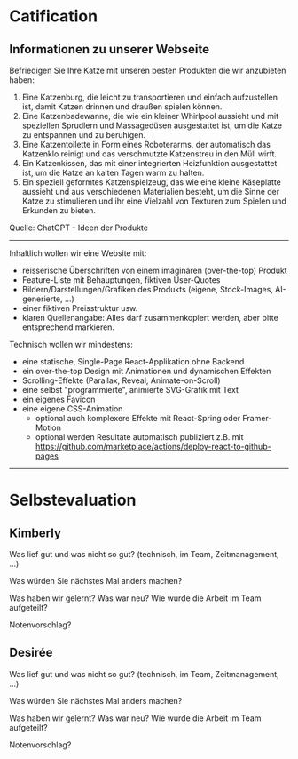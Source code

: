 # Catification

## Informationen zu unserer Webseite

Befriedigen Sie Ihre Katze mit unseren besten Produkten die wir anzubieten haben:

1. Eine Katzenburg, die leicht zu transportieren und einfach aufzustellen ist, damit Katzen drinnen und
   draußen spielen können.
2. Eine Katzenbadewanne, die wie ein kleiner Whirlpool aussieht und mit speziellen Sprudlern und Massagedüsen
   ausgestattet ist, um die Katze zu entspannen und zu beruhigen.
3. Eine Katzentoilette in Form eines Roboterarms, der automatisch das Katzenklo reinigt und das verschmutzte Katzenstreu
   in den Müll wirft.
4. Ein Katzenkissen, das mit einer integrierten Heizfunktion ausgestattet ist, um die Katze an kalten Tagen warm zu
   halten.
5. Ein speziell geformtes Katzenspielzeug, das wie eine kleine Käseplatte aussieht und aus verschiedenen Materialien
   besteht, um die Sinne der Katze zu stimulieren und ihr eine Vielzahl von Texturen zum Spielen und Erkunden zu bieten.


Quelle: ChatGPT - Ideen der Produkte

-------------------------------------------------------

Inhaltlich wollen wir eine Website mit:

- reisserische Überschriften von einem imaginären (over-the-top) Produkt
- Feature-Liste mit Behauptungen, fiktiven User-Quotes
- Bildern/Darstellungen/Grafiken des Produkts (eigene, Stock-Images, AI-generierte, ...)
- einer fiktiven Preisstruktur usw.
- klaren Quellenangabe: Alles darf zusammenkopiert werden, aber bitte entsprechend markieren.

Technisch wollen wir mindestens:

- eine statische, Single-Page React-Applikation ohne Backend
- ein over-the-top Design mit Animationen und dynamischen Effekten
- Scrolling-Effekte (Parallax, Reveal, Animate-on-Scroll)
- eine selbst "programmierte", animierte SVG-Grafik mit Text
- ein eigenes Favicon
- eine eigene CSS-Animation
    - optional auch komplexere Effekte mit React-Spring oder Framer-Motion
    - optional werden Resultate automatisch publiziert z.B.
      mit https://github.com/marketplace/actions/deploy-react-to-github-pages

-------------------------------------------------------

# Selbstevaluation

## Kimberly

Was lief gut und was nicht so gut? (technisch, im Team, Zeitmanagement, ...)

Was würden Sie nächstes Mal anders machen?

Was haben wir gelernt? Was war neu? Wie wurde die Arbeit im Team aufgeteilt?

Notenvorschlag?

## Desirée

Was lief gut und was nicht so gut? (technisch, im Team, Zeitmanagement, ...)

Was würden Sie nächstes Mal anders machen?

Was haben wir gelernt? Was war neu? Wie wurde die Arbeit im Team aufgeteilt?

Notenvorschlag?